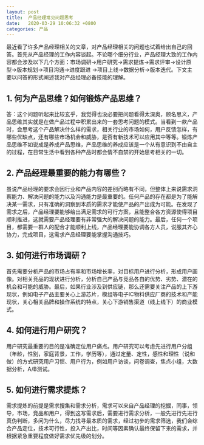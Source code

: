 ```yaml
---
layout: post
title:  产品经理常见问题思考
date:   2020-03-29 10:06:32 +0800
categories: 产品
---
```

最近看了许多产品经理相关的文章，对产品经理相关的问题也试着给出自己的回答。首先从产品经理的工作内容谈起。不论哪个细分行业，产品经理大致的工作内容都会涉及以下几个方面：市场调研->用户研究->需求提炼->需求评审->设计原型->版本规划->项目沟通->进度跟进 ->项目上线->数据分析->版本迭代。下文主要以问答的形式阐述我对产品经理必备技能的理解。
## 1. 何为产品思维？如何锻炼产品思维？
答：这个问题听起来比较玄乎，我觉得也没必要把问题看得太深奥，顾名思义，产品思维其实就是在做产品过程中积累出来的一套思考问题的模式。当看到一款产品时，会思考这个产品解决什么样的需求，相关行业的市场如何，用户反馈怎样，有哪些优缺点，还有哪些市场机会和威胁，是否有新技术可以应用其中等等。锻炼产品思维不如说成是养成产品思维，产品思维的养成应该是一个从有意识到不由自主的过程，在日常生活中看到各种产品时都会情不自禁的开始思考相关的一切。
## 2. 产品经理最重要的能力有哪些？
虽说产品经理的要求会因行业和产品内容的差别而略有不同，但整体上来说需求洞察能力、解决问题的能力以及沟通能力是最重要的。任何产品的存在都是为了能解决某一需求，只有准确的洞察到本质的需求才能使产品的产出成为可能。在发现了需求之后，产品经理要能够给出满足需求的可行方案，且能整合各方资源使得项目顺利推进，这就需要产品经理要有非常强大的解决问题的能力。最后，任何一个项目，都需要一群人的配合才能顺利上线，产品经理要能协调各方人员，说服其齐心协力，完成项目，这需求产品经理要能掌握沟通技巧。
## 3. 如何进行市场调研？
首先需要分析产品的市场占有率和市场增长率，对目标用户进行分析，形成用户画像。对相关竞品的现状进行分析，分析自己产品与竞品各自的优势、劣势、潜在的机会和可能的威胁。最后，如果行业涉及到供应链，那么还需要关注产品的上下游现状，例如电子产品主要关心上游芯片，模组等电子IC物料供应厂商的技术和产能现状，关心相关品牌和操作系统的特点，关心下游销售渠道（线上线下）的商业模式。
## 4. 如何进行用户研究？
用户研究最重要的目的是准确定位用户痛点。用户研究可以考虑先进行用户分组（年龄，性别，家庭背景，工作，学历等），通过定量、定性，感性和理性（说和做）的方式研究用户习惯、用户行为，例如用户访谈，问卷调查，焦点小组，大数据分析，A/B测试。
## 5. 如何进行需求提炼？
需求提炼的前提是需求搜集和需求分析，需求可以来自产品经理的挖掘，同事，领导，市场，竞品和用户，得到这写需求后，需要进行需求分析，一般先进行先进行真伪判断，多问为什么，尽力找寻最本质的需求，经过初步的需求筛选，我们会综合产品定位，技术可行性，投入产出比，时间等因素确认最终保留下来的需求，并根据紧急重要程度做好需求优先级的划分。
